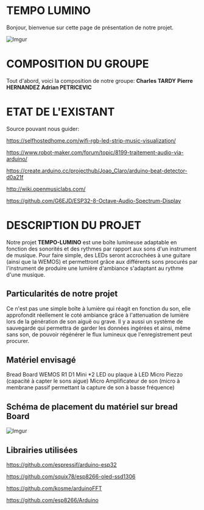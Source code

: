 # TEMPO LUMINO
Bonjour, bienvenue sur cette page de présentation de notre projet. 

![Imgur](https://i.imgur.com/XwlHCOU.jpg)

# COMPOSITION DU GROUPE
Tout d'abord, voici la composition de notre groupe:
**Charles TARDY**
**Pierre HERNANDEZ**
**Adrian PETRICEVIC**

# ETAT DE L'EXISTANT
Source pouvant nous guider:

https://selfhostedhome.com/wifi-rgb-led-strip-music-visualization/

https://www.robot-maker.com/forum/topic/8199-traitement-audio-via-arduino/

https://create.arduino.cc/projecthub/Joao_Claro/arduino-beat-detector-d0a21f

http://wiki.openmusiclabs.com/

https://github.com/G6EJD/ESP32-8-Octave-Audio-Spectrum-Display

# DESCRIPTION DU PROJET

Notre projet **TEMPO-LUMINO** est une boîte lumineuse adaptable en fonction des sonorités et des rythmes par rapport aux sons d'un instrument de musique.
Pour faire simple, des LEDs seront accrochées à une guitare (ainsi que la WEMOS) et permettront grâce aux différents sons procurés par l'instrument de produire une lumière d'ambiance s'adaptant au rythme d'une musique.

## Particularités de notre projet

Ce n'est pas une simple boîte à lumière qui réagit en fonction du son, elle approfondit réellement le coté ambiance grâce à l'attenuation de lumière lors de la génération de son aiguë ou grave.
Il y a aussi un système de sauvegarde qui permettra de garder les données ingérées et ainsi, même sans son, de pouvoir régénérer le flux lumineux que l'enregistrement peut procurer.

## Matériel envisagé

Bread Board
WEMOS R1 D1 Mini *2
LED ou plaque à LED
Micro Piezzo (capacité à capter le sons aigue)
Micro Amplificateur de son (micro à membrane passif permettant la capture de son à basse fréquence)

## Schéma de placement du matériel sur bread Board

![Imgur](https://i.imgur.com/VsRkwRn.png)

## Librairies utilisées

https://github.com/espressif/arduino-esp32

https://github.com/squix78/esp8266-oled-ssd1306

https://github.com/kosme/arduinoFFT 

https://github.com/esp8266/Arduino
